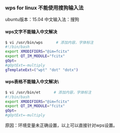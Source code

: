 ### wps for linux 不能使用搜狗输入法

ubuntu版本：15.04
中文输入法：搜狗


#### wps文字不能输入中文解决

```bash
$ vi /usr/bin/wps      # 添加内容，字体标注
#!/bin/bash
export XMODIFIERS="@im=fcitx"
export QT_IM_MODULE="fcitx"
gOpt=
#gOptExt=-multiply
gTemplateExt=("wpt" "dot" "dotx")

```

#### wps表格不能输入中文解决\
```bash
$ vi /usr/bin/et      # 添加内容，字体标注
#!/bin/bash
export XMODIFIERS="@im=fcitx"
export QT_IM_MODULE="fcitx"
gOpt=
#gOptExt=-multiply
```

原因：环境变量未正确设置，以上可以直接针对wps设置。
